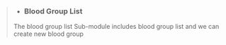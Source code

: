 >- ### Blood Group List 
>The blood group list Sub-module  includes blood group list and we can create new blood group 